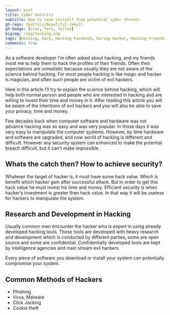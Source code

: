 ```yaml
---
layout: post
title: Cyber Security
subtitle: How to save yourself from potential cyber threats
gh-repo: daattali/beautiful-jekyll
gh-badge: [star, fork, follow]
bigimg: /img/hacking.png
tags: [Hacking, Hack, Hacking Facebook, Hiring Hacker, Hacking Friends Profile]
comments: true
---
```


As a software developer I'm often asked about hacking, and my friends insist me to help them to hack the profiles of their friends. Often their expectations are unrealistic because usually they are not aware of the science behind hacking. For most people hacking is like magic and hacker is magician, and often such people are victim of evil hackers.

Here in this article I’ll try to explain the science behind hacking, which will help both normal person and people who are interested in hacking and are willing to invest their time and money in it. After reading this article you will be aware of the intentions of evil hackers and you will also be able to save your privacy, time and money.

Few decades back when computer software and hardware was not advance hacking was so easy and was very popular. In those days it was very easy to manipulate the computer systems. However, by time hardware and software are upgraded, and now world of hacking is different and difficult. However any security system can enhanced to make the potential breach difficult, but it can't make impossible.

## Whats the catch then? How to achieve security?

Whatever the target of hacker is, it must have some hack value. Which is benefit which hacker gain after successful attack. But in order to get this hack value he must invest his time and money. Efficient security is when hacker’s investment is greater then hack value. In that way it will be useless for hackers to manipulate the system. 

## Research and Development in Hacking

Usually common men encounter the hacker who is expert in using already developed hacking tools. These tools are developed with heavy research and development which is conducted by different parties, some are open source and some are confidential. Confidentially developed tools are kept by intelligence agencies and main stream evil hackers.

Every piece of software you download or install your system can potentially compromise your system.

## Common Methods of Hackers

- Phishing
- Virus, Malware
- Click Jacking
- Cookie theft

